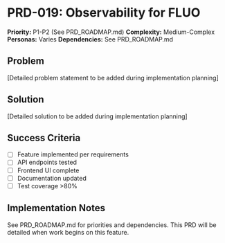 # PRD-019: Observability for FLUO

**Priority:** P1-P2 (See PRD_ROADMAP.md)
**Complexity:** Medium-Complex
**Personas:** Varies
**Dependencies:** See PRD_ROADMAP.md

## Problem

[Detailed problem statement to be added during implementation planning]

## Solution

[Detailed solution to be added during implementation planning]

## Success Criteria

- [ ] Feature implemented per requirements
- [ ] API endpoints tested
- [ ] Frontend UI complete
- [ ] Documentation updated
- [ ] Test coverage >80%

## Implementation Notes

See PRD_ROADMAP.md for priorities and dependencies.
This PRD will be detailed when work begins on this feature.

